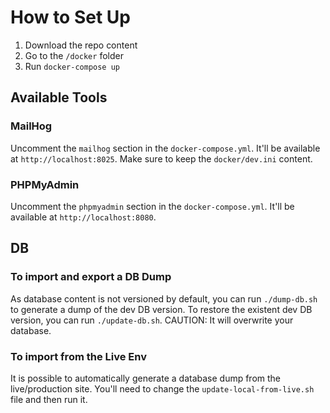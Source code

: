 # How to Set Up

1. Download the repo content
2. Go to the `/docker` folder
3. Run `docker-compose up`

## Available Tools

### MailHog

Uncomment the `mailhog` section in the `docker-compose.yml`. It'll be available at `http://localhost:8025`. Make sure to keep the `docker/dev.ini` content.

### PHPMyAdmin

Uncomment the `phpmyadmin` section in the `docker-compose.yml`. It'll be available at `http://localhost:8080`.

## DB

### To import and export a DB Dump

As database content is not versioned by default, you can run `./dump-db.sh` to generate a dump of the dev DB version. To restore the existent dev DB version, you can run `./update-db.sh`. CAUTION: It will overwrite your database.

### To import from the Live Env

It is possible to automatically generate a database dump from the live/production site. You'll need to change the `update-local-from-live.sh` file and then run it.